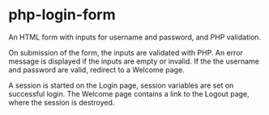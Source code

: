 # php-login-form

An HTML form with inputs for username and password, and PHP validation.

On submission of the form, the inputs are validated with PHP. An error message is displayed if the inputs are empty or invalid. If the the username and password are valid, redirect to a Welcome page. 

A session is started on the Login page, session variables are set on successful login. The Welcome page contains a link to the Logout page, where the session is destroyed.
